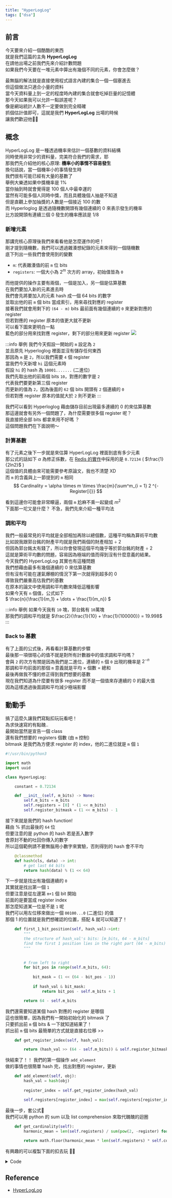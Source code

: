 ```yaml
---
title: "HyperLogLog"
tags: ["dsa"]
---
```


## 前言

今天要來介紹一個酷酷的東西  
就是我們這篇的主角 **HyperLogLog**   
在請他出場之前我們先來介紹計數問題  
如果我們今天要在一堆元素中算出有幾個不同的元素，你會怎麼做？   
<!-- truncate -->
最無腦的解法就是直接使用程式語言內建的集合一個一個塞進去  
但這個做法只適合小量的資料  
當今天資料量上到一定的程度時內建的集合就會吃掉巨量的記憶體   
那今天如果我可以允許一點誤差呢？  
像是網站統計人數不一定要做到完全精確  
抓個估計值即可，這就是我們 **HyperLogLog** 出場的時候  
讓我們歡迎他🙌🙌

## 概念
HyperLogLog 是一種透過機率來估計一個基數的資料結構  
同時使用非常少的資料量，完美符合我們的需求，耶   
那我們先介紹他的核心原理: **機率小的事情不容易發生**  
換句話說，當一個機率小的事情發生時  
我們很有可能已經有大量的基數了  
舉例大樂透如果中獎機率是 1%  
當你抽到時就會覺得是 100 個人中最幸運的  
當然有可能多個人同時中獎，而且具體幾個人抽是不知道    
但是直觀上參加抽獎的人數是一個接近 100 的數  
而 Hyperloglog 是透過隨機數開頭有幾個連續的 0 來表示發生的機率  
比方說開頭有連續三個 0 發生的機率應該是 1/8
### 新增元素
那講完核心原理後我們來看看他是怎麼運作的吧！  
剛才提到隨機數，我們可以透過雜湊想紀錄的元素來得到一個隨機數  
底下列出一些我們會使用到的變數
* `m`: 代表雜湊值的前 `m` 位 bits  
* `registers`: 一個大小為 $2^m$ 次方的 array，初始值皆為 `0`

而他提供的操作主要有兩個，一個是加入，另一個是估算基數  
在我們要加入新的元素進去時  
我們會先將要加入的元素 hash 成一個 64 bits 的數字  
並取出他的前 `m` 個 bits 當成索引，用來尋找對應的 register  
接著我們就會用剩下的 `(64 - m)` bits 最前面有幾個連續的 `0` 來更新對應的 register  
但若對應的 register 原本的值更大就不更新     
可以看下圖來更明白一點  
藍色的部分用來找對應 register，剩下的部分用來更新 register
![](./img/hyperloglog/process.png)

:::info 舉例
我們今天假設一開始的 `m` 設定為 `2`  
並且原先 Hyperloglog 裡面並沒有儲存任何東西  
那因為 `m` 是 `2`，所以我們需要 `4` 個 register  
當我們今天新增 `hi` 這個元素時    
假設 `hi` 的 hash 為 `10001.......` (二進位)  
我們先取出他的前兩個 bits `10`，對應的數字是 `2`  
代表我們要更新第三個 register  
而更新的值為 `2`，因為後面的 `62` 個 bits 開頭有 `2` 個連續的 `0`  
但若對應 register 原本的值就大於 `2` 則不更新
:::

我們可以看到 Hyperloglog 藉由儲存目前出現最多連續的 0 的來估算基數  
那這邊就會有另外一個問題了，為什麼需要很多個 register 呢？  
我直接把全部 bits 都拿來用不好嗎 ？  
這個問題我們在下面說明～

### 計算基數
有了元素之後下一步就是來估算 HyperLogLog 裡面到底有多少元素  
那公式的話如下
$\alpha$ 為修正係數，在 [Redis 的實作](https://github.com/redis/redis/blob/unstable/src/hyperloglog.c#L368C1-L368C47)中採用的是 `0.72134` ( $\frac{1}{2ln2}$ )  
這個值的具體由來可能需要參考原論文，我也不清楚 XD  
而 `m` 的含義與上一節提到的 `m` 相同  
$$
Cardinality = \alpha \times m \times \frac{m}{\sum^m_{i = 1} 2 ^{-Register[i]}}
$$

看到這邊你可能會非常矇逼，兩個 `m` 尬麻不乘一起變成 $m^2$  
下面那一坨又是什麼？
不急，我們先來介紹一種平均法

### 調和平均
我們一般最常見的平均就是全部相加再除以總個數，這種平均稱為算術平均數  
比如說我跟郭台銘的財產平均就是我們兩個的財產相加 $\div$ 2  
但因為郭台銘太有錢了，所以你會發現這個平均幾乎等於郭台銘的財產 $\div$ 2  
這就是算術平均數的問題，容易因為極端的值而得到沒有什麼意義的結果。  
今天我們的 HyperLogLog 其實也有這種問題  
我們想藉由最多有幾個連續的 0 來估算基數  
但有沒有可能在運氣爆棚的情況下第一次就得到超多的 0  
導致我們嚴重高估我們的基數  
在原本的論文中使用調和平均數來降低這種影響  
如果今天有 `n` 個值，公式如下   
$
\frac{n}{\frac{1}{m_1} + \dots + \frac{1}{m_n}}
$

:::info 舉例
如果今天我有 `10` 塊，郭台銘有 `10`萬塊  
那我們的調和平均就是 $\frac{2}{\frac{1}{10} + \frac{1}{100000}} = 19.998$   
:::

### Back to 基數
有了上面的公式後，再看看計算基數的步驟  
最後那一項很噁心的值不就是對所有計數器中的值求調和平均嗎？  
會與 `2` 的次方有關是因為我們是二進位，連續的 `n` 個 `0` 出現的機率是 $2^{-n}$  
那調和平均前面的那個 `m` 意義就是平均 $\times$ 個數 $=$ 總和  
最後再做我不懂的修正得到我們想要的基數  
現在我們知道為什麼要有很多 register 而不是一個值來存連續的 0 的最大值  
因為這樣透過後面調和平均減少極端影響  


## 動動手
搞了這麼久讓我們寫點扣玩玩看吧！  
為求快速寫的有點醜..  
最開始當然是宣告一個 class  
還有我們想要的 registers 個數 (由 `m` 控制)  
bitmask 是我們為方便求 register 的 index，他的二進位就是 `m` 個 `1`
```py
#!/usr/bin/python3

import math
import uuid

class HyperLogLog:

    constant = 0.72134

    def __init__(self, m_bits) -> None:
        self.m_bits = m_bits
        self.registers = [0] * (1 << m_bits)
        self.register_bitmask = (1 << m_bits) - 1
```
    
接下來就是我們的 hash function!  
藉由 % 抓出最後的 `64` 位  
但要注意的是 python 的 hash 若是丟入數字  
會原封不動的吐回你傳入的數字  
所以這個範例請不要無腦用小數字來實驗，否則得到的 hash 會不平均  


```py
    @classmethod
    def hash(cls, data) -> int:
        # get last 64 bits
        return hash(data) % (1 << 64)
```
下一步就是找出有幾個連續的 `0`  
其實就是找出第一個 `1`  
但要注意是從左邊第 `m+1` 個 bit 開始  
前面的是要當成 register index  
那怎麼知道某一位是不是 `1` 呢  
我們可以用左位移來做出一個 `00100...0` (二進位) 的值  
那個 1 的位置就是我們想確認的位置，搭配 & 就可以知道了！
```py
    def first_1_bit_position(self, hash_val)->int:
        """
        the structure of hash_val's bits: [m_bits, 64 - m_bits]
        find the first 1 position lies in the right part (64 - m_bits)
        """
        
        
        # from left to right
        for bit_pos in range(self.m_bits, 64):
        
            bit_mask = (1 << (64 - bit_pos - 1))
            
            if hash_val & bit_mask:
                return bit_pos - self.m_bits + 1

        return 64 - self.m_bits
```
我們還需要知道某個 hash 對應的 register 是哪個  
這也很簡單，因為我們有一開始初始化的 bitmask 了  
只要抓出前 `m` 個 bits & 一下就知道結果了！  
抓出前 `m` 個 bits 最簡單的方式就是直接右位移 >>
```py
    def get_register_index(self, hash_val): 

        return (hash_val >> (64 - self.m_bits)) & self.register_bitmask
```
快結束了！！ 我們的第一個操作 `add_element`  
做的事情也很簡單
hash 完，找出對應的 register，更新
```py
    def add_element(self, obj):
        hash_val = hash(obj)
        
        register_index = self.get_register_index(hash_val)

        self.registers[register_index] = max(self.registers[register_index], self.first_1_bit_position(hash_val))
```
最後一步，套公式🥳  
我們可以用 python 的 sum 以及 list comprehension 來取代醜醜的迴圈
```py
    def get_cardinality(self):
        harmonic_mean = len(self.registers) / sum(pow(2, -register) for register in self.registers)
        
        return math.floor(harmonic_mean * len(self.registers) * self.constant)
```


有興趣的可以複製下面的扣去玩 😵‍💫
<details>

<summary>Code</summary>


```py title="hyperloglog.py"
#!/usr/bin/python3

import math
import uuid

class HyperLogLog:

    constant = 0.72134

    def __init__(self, m_bits) -> None:
        self.m_bits = m_bits
        self.registers = [0] * (1 << m_bits)
        self.register_bitmask = (1 << m_bits) - 1 

    

    @classmethod
    def hash(cls, data) -> int:
        return hash(data) % (1 << 64)
        

    def first_1_bit_position(self, hash_val)->int:
        """
        the structure of hash_val's bits: [m_bits, 64 - m_bits]
        find the first 1 position lies in the right part (64 - m_bits)
        """
        
        
        # from left to right
        for bit_pos in range(self.m_bits, 64):
        
            bit_mask = (1 << (64 - bit_pos - 1))
            
            if hash_val & bit_mask:
                return bit_pos - self.m_bits + 1

        return 64 - self.m_bits
    
    def get_register_index(self, hash_val): 
        return (hash_val >> (64 - self.m_bits)) & self.register_bitmask
        
    def add_element(self, obj):
        hash_val = hash(obj)
        
        register_index = self.get_register_index(hash_val)

        self.registers[register_index] = max(self.registers[register_index], self.first_1_bit_position(hash_val))
    
    def get_cardinality(self):
        harmonic_mean = len(self.registers) / sum(pow(2, -register) for register in self.registers)
        
        return math.floor(harmonic_mean * len(self.registers) * self.constant)
    



cardinality = 10 ** 7

if __name__ == "__main__":
    hll = HyperLogLog(14)
    for i in range(cardinality):
        hll.add_element(str(uuid.uuid4()))
    print(hll.get_cardinality())
```

</details>




## Reference
* [HyperLogLog](https://algo.inria.fr/flajolet/Publications/FlFuGaMe07.pdf)